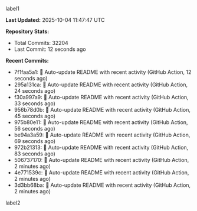 
label1 
<!-- ACTIVITY_START -->
**Last Updated:** 2025-10-04 11:47:47 UTC

**Repository Stats:**
- Total Commits: 32204
- Last Commit: 12 seconds ago

**Recent Commits:**
- 7f1faa5a1: 🤖 Auto-update README with recent activity (GitHub Action, 12 seconds ago)
- 295a131ca: 🤖 Auto-update README with recent activity (GitHub Action, 24 seconds ago)
- f30a997a9: 🤖 Auto-update README with recent activity (GitHub Action, 33 seconds ago)
- 956b78d0b: 🤖 Auto-update README with recent activity (GitHub Action, 45 seconds ago)
- 975b80e11: 🤖 Auto-update README with recent activity (GitHub Action, 56 seconds ago)
- be94a3a59: 🤖 Auto-update README with recent activity (GitHub Action, 69 seconds ago)
- 972b21313: 🤖 Auto-update README with recent activity (GitHub Action, 83 seconds ago)
- 506737170: 🤖 Auto-update README with recent activity (GitHub Action, 2 minutes ago)
- 4e771539c: 🤖 Auto-update README with recent activity (GitHub Action, 2 minutes ago)
- 3d3bb68ba: 🤖 Auto-update README with recent activity (GitHub Action, 2 minutes ago)
<!-- ACTIVITY_END -->

label2
